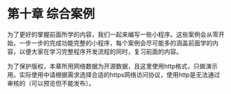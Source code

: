 # 第十章 综合案例


为了更好的掌握前面所学的内容，我们一起来编写一些小程序。这些案例会从零开始，一步一步的完成功能完整的小程序，每个案例会尽可能多的涵盖前面学的内容，以便大家在学习完整程序开发流程的同时，复习前面的内容。

为了保护版权，本章所用网络数据为开源数据，且这里使用http格式，只做演示用。实际使用中请根据需求选择合适的https网络访问协议，使用http是无法通过审核的（可以预览但不能发布）。
